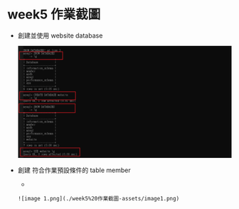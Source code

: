 # week5 作業截圖

- 創建並使用 website database

   ![image.png](./week5%20作業截圖-assets/image.png)

- 創建 符合作業預設條件的 table member

   - 

      ![image 1.png](./week5%20作業截圖-assets/image1.png)

      

      




